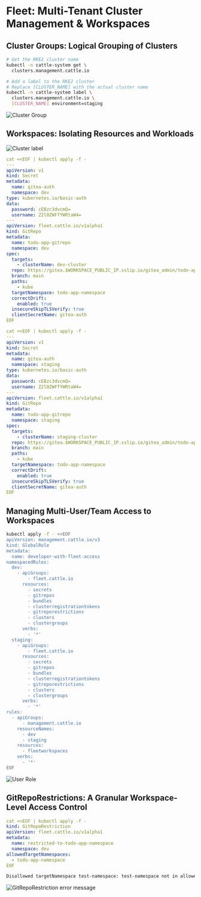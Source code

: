 # Fleet: Multi-Tenant Cluster Management & Workspaces


## Cluster Groups: Logical Grouping of Clusters


```bash
# Get the RKE2 cluster name
kubectl -n cattle-system get \
  clusters.management.cattle.io

# Add a label to the RKE2 cluster
# Replace [CLUSTER_NAME] with the actual cluster name
kubectl -n cattle-system label \
  clusters.management.cattle.io \
  [CLUSTER_NAME] environment=staging
```

![Cluster Group](resources/images/20.png)


## Workspaces: Isolating Resources and Workloads

![Cluster label](resources/images/21.png)


```yaml
cat <<EOF | kubectl apply -f -
---
apiVersion: v1
kind: Secret
metadata:  
  name: gitea-auth
  namespace: dev
type: kubernetes.io/basic-auth
data:
  password: cEBzc3dvcmQ=
  username: Z2l0ZWFfYWRtaW4=
---
apiVersion: fleet.cattle.io/v1alpha1
kind: GitRepo
metadata:
  name: todo-app-gitrepo
  namespace: dev
spec:
  targets:
    - clusterName: dev-cluster
  repo: https://gitea.$WORKSPACE_PUBLIC_IP.sslip.io/gitea_admin/todo-app-repository
  branch: main    
  paths:
    - kube  
  targetNamespace: todo-app-namespace
  correctDrift:
    enabled: true    
  insecureSkipTLSVerify: true  
  clientSecretName: gitea-auth
EOF
```


```yaml
cat <<EOF | kubectl apply -f -
---
apiVersion: v1
kind: Secret
metadata:  
  name: gitea-auth
  namespace: staging
type: kubernetes.io/basic-auth
data:
  password: cEBzc3dvcmQ=
  username: Z2l0ZWFfYWRtaW4=
---
apiVersion: fleet.cattle.io/v1alpha1
kind: GitRepo
metadata:
  name: todo-app-gitrepo
  namespace: staging
spec:
  targets:
    - clusterName: staging-cluster
  repo: https://gitea.$WORKSPACE_PUBLIC_IP.sslip.io/gitea_admin/todo-app-repository
  branch: main    
  paths:
    - kube  
  targetNamespace: todo-app-namespace
  correctDrift:
    enabled: true    
  insecureSkipTLSVerify: true  
  clientSecretName: gitea-auth
EOF
```


## Managing Multi-User/Team Access to Workspaces


```bash
kubectl apply -f - <<EOF
apiVersion: management.cattle.io/v3
kind: GlobalRole
metadata:
  name: developer-with-fleet-access
namespacedRules:
  dev:
    - apiGroups:
        - fleet.cattle.io
      resources:
        - secrets
        - gitrepos
        - bundles
        - clusterregistrationtokens
        - gitreporestrictions
        - clusters
        - clustergroups
      verbs:
        - '*'
  staging:
    - apiGroups:
        - fleet.cattle.io
      resources:
        - secrets
        - gitrepos
        - bundles
        - clusterregistrationtokens
        - gitreporestrictions
        - clusters
        - clustergroups
      verbs:
        - '*'
rules:
  - apiGroups:
      - management.cattle.io
    resourceNames:
      - dev
      - staging
    resources:
      - fleetworkspaces
    verbs:
      - '*'
EOF
```

![User Role](resources/images/22.png)


## GitRepoRestrictions: A Granular Workspace-Level Access Control


```yaml
cat <<EOF | kubectl apply -f -
kind: GitRepoRestriction
apiVersion: fleet.cattle.io/v1alpha1
metadata:
  name: restricted-to-todo-app-namespace
  namespace: dev
allowedTargetNamespaces:
  - todo-app-namespace
EOF
```


```bash
Disallowed targetNamespace test-namespace: test-namespace not in allowed set [todo-app-namespace]
```

![GitRepoRestriction error message](resources/images/23.png)